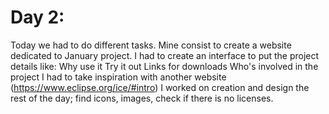 # Day 2:
Today we had to do different tasks.
Mine consist to create a website dedicated to January project.
I had to create an interface to put the project details like:
	Why use it
	Try it out
	Links for downloads
	Who's involved in the project
I had to take inspiration with another website (https://www.eclipse.org/ice/#intro)
I worked on creation and design the rest of the day; find icons, images, check if there is no licenses.

